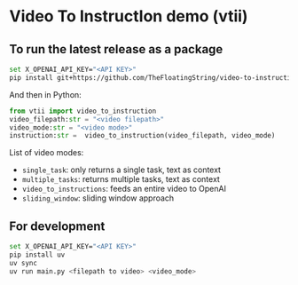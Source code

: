 # Video To InstructIon demo (vtii)

## To run the latest release as a package

```bash
set X_OPENAI_API_KEY="<API KEY>"
pip install git+https://github.com/TheFloatingString/video-to-instruction.git
```

And then in Python:
```python
from vtii import video_to_instruction
video_filepath:str = "<video filepath>"
video_mode:str = "<video mode>"
instruction:str =  video_to_instruction(video_filepath, video_mode)
```

List of video modes:

- `single_task`: only returns a single task, text as context
- `multiple_tasks`: returns multiple tasks, text as context
- `video_to_instructions`: feeds an entire video to OpenAI
- `sliding_window`: sliding window approach

## For development 

```bash
set X_OPENAI_API_KEY="<API KEY>"
pip install uv
uv sync
uv run main.py <filepath to video> <video_mode>
```

